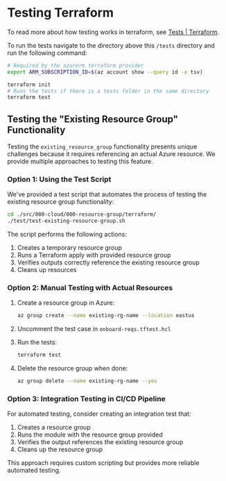 # Testing Terraform

To read more about how testing works in terraform, see [Tests | Terraform](https://developer.hashicorp.com/terraform/language/tests).

To run the tests navigate to the directory above this `/tests` directory and run the following command:

```sh
# Required by the azurerm terraform provider
export ARM_SUBSCRIPTION_ID=$(az account show --query id -o tsv)

terraform init
# Runs the tests if there is a tests folder in the same directory
terraform test
```

## Testing the "Existing Resource Group" Functionality

Testing the `existing_resource_group` functionality presents unique challenges because it requires referencing an actual Azure resource. We provide multiple approaches to testing this feature.

### Option 1: Using the Test Script

We've provided a test script that automates the process of testing the existing resource group functionality:

```sh
cd ./src/000-cloud/000-resource-group/terraform/
./test/test-existing-resource-group.sh
```

The script performs the following actions:

1. Creates a temporary resource group
2. Runs a Terraform apply with provided resource group
3. Verifies outputs correctly reference the existing resource group
4. Cleans up resources

### Option 2: Manual Testing with Actual Resources

1. Create a resource group in Azure:

   ```sh
   az group create --name existing-rg-name --location eastus
   ```

2. Uncomment the test case in `onboard-reqs.tftest.hcl`

3. Run the tests:

   ```sh
   terraform test
   ```

4. Delete the resource group when done:

   ```sh
   az group delete --name existing-rg-name --yes
   ```

### Option 3: Integration Testing in CI/CD Pipeline

For automated testing, consider creating an integration test that:

1. Creates a resource group
2. Runs the module with the resource group provided
3. Verifies the output references the existing resource group
4. Cleans up the resource group

This approach requires custom scripting but provides more reliable automated testing.
